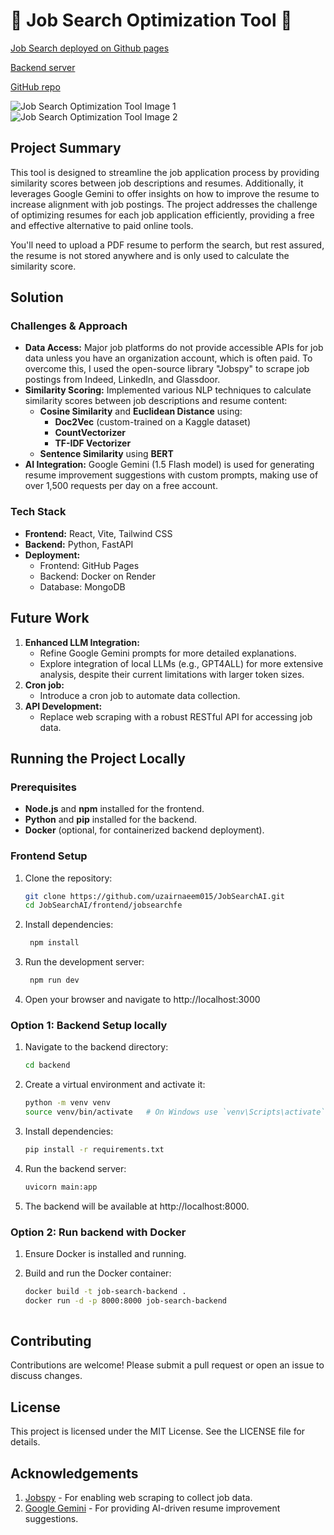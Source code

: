 # 🚀 Job Search Optimization Tool 🚀

[Job Search deployed on Github pages](https://uzairnaeem015.github.io/JobSearchAI/)

[Backend server](https://jobsearchai.onrender.com/)

[GitHub repo](https://github.com/uzairnaeem015/JobSearchAI)


![Job Search Optimization Tool Image 1](Screenshots/image-1.png)
![Job Search Optimization Tool Image 2](Screenshots/image-2.png)

## Project Summary

This tool is designed to streamline the job application process by providing similarity scores between job descriptions and resumes. Additionally, it leverages Google Gemini to offer insights on how to improve the resume to increase alignment with job postings. The project addresses the challenge of optimizing resumes for each job application efficiently, providing a free and effective alternative to paid online tools.

You'll need to upload a PDF resume to perform the search, but rest assured, the resume is not stored anywhere and is only used to calculate the similarity score.

## Solution

### Challenges & Approach
- **Data Access:** Major job platforms do not provide accessible APIs for job data unless you have an organization account, which is often paid. To overcome this, I used the open-source library "Jobspy" to scrape job postings from Indeed, LinkedIn, and Glassdoor.
- **Similarity Scoring:** Implemented various NLP techniques to calculate similarity scores between job descriptions and resume content:
  - **Cosine Similarity** and **Euclidean Distance** using:
    - **Doc2Vec** (custom-trained on a Kaggle dataset)
    - **CountVectorizer**
    - **TF-IDF Vectorizer**
  - **Sentence Similarity** using **BERT**
- **AI Integration:** Google Gemini (1.5 Flash model) is used for generating resume improvement suggestions with custom prompts, making use of over 1,500 requests per day on a free account.

### Tech Stack

- **Frontend:** React, Vite, Tailwind CSS
- **Backend:** Python, FastAPI
- **Deployment:**
  - Frontend: GitHub Pages
  - Backend: Docker on Render
  - Database: MongoDB

## Future Work

1. **Enhanced LLM Integration:**
   - Refine Google Gemini prompts for more detailed explanations.
   - Explore integration of local LLMs (e.g., GPT4ALL) for more extensive analysis, despite their current limitations with larger token sizes.
2. **Cron job:**
   - Introduce a cron job to automate data collection.
3. **API Development:**
   - Replace web scraping with a robust RESTful API for accessing job data.

## Running the Project Locally

### Prerequisites

- **Node.js** and **npm** installed for the frontend.
- **Python** and **pip** installed for the backend.
- **Docker** (optional, for containerized backend deployment).

### Frontend Setup

1. Clone the repository:
   ```bash
   git clone https://github.com/uzairnaeem015/JobSearchAI.git
   cd JobSearchAI/frontend/jobsearchfe

2. Install dependencies:
   ```bash
    npm install
   
3. Run the development server:
   ```bash
    npm run dev

4. Open your browser and navigate to http://localhost:3000


### Option 1: Backend Setup locally
   
1. Navigate to the backend directory:
   ```bash
   cd backend

2. Create a virtual environment and activate it:
    ```bash
    python -m venv venv
    source venv/bin/activate   # On Windows use `venv\Scripts\activate`

3. Install dependencies:
   ```bash
   pip install -r requirements.txt

4. Run the backend server:
   ```bash
   uvicorn main:app

5. The backend will be available at http://localhost:8000.

### Option 2: Run backend with Docker

1. Ensure Docker is installed and running.
2. Build and run the Docker container:

    ```bash
    docker build -t job-search-backend .
    docker run -d -p 8000:8000 job-search-backend
     

## Contributing
Contributions are welcome! Please submit a pull request or open an issue to discuss changes.

## License
This project is licensed under the MIT License. See the LICENSE file for details.

## Acknowledgements
1. [Jobspy](https://github.com/Bunsly/JobSpy) - For enabling web scraping to collect job data.
2. [Google Gemini](https://gemini.google.com/) - For providing AI-driven resume improvement suggestions.

